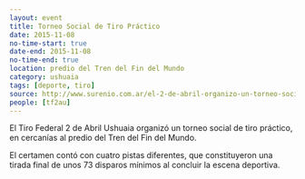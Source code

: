 ```yaml
---
layout: event 
title: Torneo Social de Tiro Práctico
date: 2015-11-08
no-time-start: true
date-end: 2015-11-08
no-time-end: true
location: predio del Tren del Fin del Mundo
category: ushuaia
tags: [deporte, tiro]
source: http://www.surenio.com.ar/el-2-de-abril-organizo-un-torneo-social-en-la-capital/
people: [tf2au]
---
```


El Tiro Federal 2 de Abril Ushuaia organizó un torneo social de tiro práctico, en cercanías al predio del Tren del Fin del Mundo.

El certamen contó con cuatro pistas diferentes, que constituyeron una tirada final de unos 73 disparos mínimos al concluir la escena deportiva.
